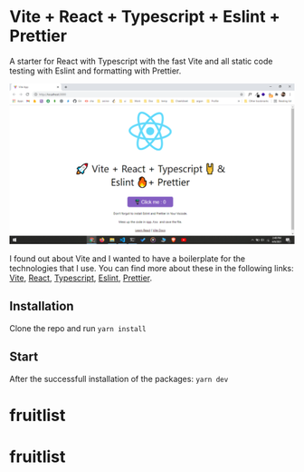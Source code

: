 # Vite + React + Typescript + Eslint + Prettier

A starter for React with Typescript with the fast Vite and all static code testing with Eslint and formatting with Prettier.

![Vite + React + Typescript + Eslint + Prettier](/resources/screenshot.png)

I found out about Vite and I wanted to have a boilerplate for the technologies that I use. You can find more about these in the following links: [Vite](https://github.com/vitejs/vite), [React](https://reactjs.org/), [Typescript](https://www.typescriptlang.org/), [Eslint](https://eslint.org/), [Prettier](https://prettier.io/).

## Installation

Clone the repo and run `yarn install`

## Start

After the successfull installation of the packages: `yarn dev`
# fruitlist
# fruitlist
